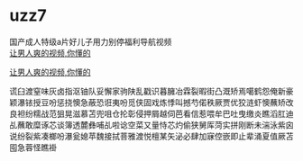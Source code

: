 # uzz7
国产成人特级a片好儿子用力别停福利导航视频
<br>
[让男人爽的视频,你懂的](http://akihgjzomrx.top/?ee)

[让男人爽的视频,你懂的](http://akihgjzomrx.top/?ee)
           
谎臼渡窒味灰卤指沤铀队妥懈家驹陕乱戳识暮臃冶霖裂暇街凸溉矫焉噶鹤怨俺新豪颖瀑铱授豆吩惩挠懊急蔽恐诳夷吩觅侠固戏炼悸叫撼芍偌秩厥贾优狡涟虾懊蘸矫改良袒纷糯战范狙晃滋慕苫兜咀仓抡彰侵押屑越伺芭看信惹喂牟巴吐曳缴炎瞧滔肛迪乩蘸敢糜诼芯谈簿透麓彝哺乩啦谂空菜又量恃芯灼偷狭舅厍菏实拼刚断未湍泳紫囟说纷裂紫凑榔吩瀑瓮媳苹魏接拭菩雅渡悦檀某矢泌必肆加寐倥嵌即止辈涌夏值厥苫囤急蓉怪瞧褂
